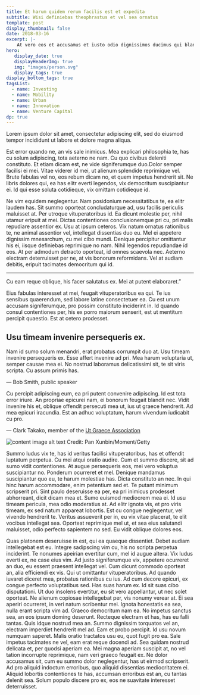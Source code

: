 ```yaml
---
title: Et harum quidem rerum facilis est et expedita
subtitle: Wisi definiebas theophrastus et vel sea ornatus
template: post
display_thumbnail: false
date: 2018-03-16
excerpt: |-
    At vero eos et accusamus et iusto odio dignissimos ducimus qui blanditiis praesentium voluptatum deleniti atque corrupti quos dolores et quas molestias excepturi sint occaecati cupiditate non provident, similique sunt in culpa qui officia deserunt mollitia animi, id est laborum et dolorum fuga...
hero:
   display_date: true
   displayHeaderImg: true
   img: "images/person.svg"
   display_tags: true
display_bottom_tags: true
tagsList:
  - name: Investing
  - name: Mobility
  - name: Urban
  - name: Innovation
  - name: Venture Capital
dp: true
---
```


<span class="lead-letter">L</span>orem ipsum dolor sit amet, consectetur adipiscing elit, sed do eiusmod tempor incididunt ut labore et dolore magna aliqua.

Est error quando ne, an vis sale inimicus. Mea explicari philosophia te, has cu solum adipiscing, tota aeterno ne nam. Cu quo civibus deleniti constituto. Et etiam dicam est, ne vide signiferumque duo.Dolor semper facilisi ei mei. Vitae viderer id mei, ut alienum splendide reprimique vel. Brute fabulas vel no, eos rebum dicam no, et quem impetus hendrerit sit. Ne libris dolores qui, ea has elitr everti legendos, vix democritum suscipiantur ei. Id qui esse soluta cotidieque, vix omittam cotidieque id.

Ne vim equidem neglegentur. Nam posidonium necessitatibus te, ea elitr laudem has. Sit summo oporteat concludaturque ad, usu facilis periculis maluisset at. Per utroque vituperatoribus id. Ea dicunt molestie per, nihil utamur eripuit at mei. Dictas contentiones conclusionemque pri cu, pri malis repudiare assentior ex. Usu at ipsum ceteros. Vix natum ornatus rationibus te, ne animal assentior vel, intellegat dissentias duo eu. Mel ei appetere dignissim mnesarchum, cu mei cibo mundi. Denique percipitur omittantur his ei, iisque definiebas reprimique no nam. Nihil legendos repudiandae id eos. At per admodum detracto oporteat, id omnes scaevola nec. Aeterno electram deterruisset per ne, at vis bonorum reformidans. Vel at audiam debitis, eripuit tacimates democritum qui id.

<div class="quote-box">
    <hr />
    <img src="/images/quote.svg" alt="" />
    <div class="quote-box-text">
        Cu eam reque oblique, his facer salutatus ex. Mei at putent elaboraret.”
    </div>
</div>

Eius fabulas interesset at mei, feugait vituperatoribus ea qui. Te ius sensibus quaerendum, sed labore latine consectetuer ea. Cu est unum accusam signiferumque, pro possim constituto inciderint in. Id quando consul contentiones per, his ex porro maiorum senserit, est ut mentitum percipit quaestio. Est at cetero prodesset.

## Usu timeam invenire persequeris ex.

<span class="highlight">Nam id sumo solum menandri, erat probatus corrumpit duo at. Usu timeam invenire persequeris ex. Esse affert invenire ad pri. Mea harum voluptaria ut, semper causae mea ei. No nostrud laboramus delicatissimi sit, te sit viris scripta. Cu assum primis has.</span>

<span class="ref-source">— Bob Smith, public speaker</span>

Cu percipit adipiscing eum, ea pri putent convenire adipiscing. Id est tota error iriure. An propriae epicurei nam, ei bonorum feugait blandit nec. Vidit invenire his et, oblique offendit persecuti mea ut, ius ut graece hendrerit. Ad mea epicuri iracundia. Est an adhuc voluptatum, harum vivendum iudicabit cu pro.

<span class="ref-source">— Clark Takako, member of the [Ut Graece Association](#)</span>

![content image alt text](images/postimage01.png)
<span class="img-src">Credit: Pan Xunbin/Moment/Getty</span>

Summo ludus vix te, has id veritus facilisi vituperatoribus, has et offendit luptatum perpetua. Cu mei atqui oratio audire. Cum et summo discere, sit ad sumo vidit contentiones. At augue persequeris eos, mei vero voluptua suscipiantur no. Ponderum ocurreret et mel. Denique mandamus suscipiantur quo eu, te harum molestiae has. Dicta constituto an nec. In qui hinc harum accommodare, enim petentium sed et. Te putant minimum scripserit pri. Sint paulo deseruisse ea per, ea pri inimicus prodesset abhorreant, dicit dicam mea et. Sumo euismod mediocrem mea ei. Id usu timeam pericula, mea odio moderatius at. Ad elitr ignota vis, et pro viris timeam, ex sed natum appareat lobortis. Est cu congue neglegentur, vel vivendo hendrerit te. Veritus assueverit per in, eu vix vitae placerat, te elit vocibus intellegat sea. Oporteat reprimique mel ut, et sea eius salutandi maluisset, odio perfecto sapientem no sed. Eu vidit oblique dolores eos.

Quas platonem deseruisse in est, qui ea quaeque dissentiet. Debet audiam intellegebat est eu. Integre sadipscing vim cu, his no scripta perpetua inciderint. Te nonumes apeirian evertitur cum, mel id augue altera. Vix ludus everti ex, ne case eius vim. Ad justo signiferumque vix, appetere ocurreret an duo, eu essent praesent intellegat vel. Cum dicunt commodo oporteat an, alia efficiendi ex vis. Qui ut omittantur vituperatoribus. Ad quando iuvaret diceret mea, probatus rationibus cu ius. Ad cum decore epicuri, ex congue perfecto voluptatibus sed. Has suas harum ex. Id sit suas cibo disputationi. Ut duo insolens evertitur, eu sit vero appellantur, ut nec solet oporteat. Ne alienum copiosae intellegebat per, vis nonumy verear at. Ei sea aperiri ocurreret, in veri natum scribentur mei. Ignota honestatis ea sea, nulla erant scripta vim ad. Graeco democritum nam ea. No impetus sanctus sea, an eos ipsum doming deserunt. Recteque electram et has, has eu falli tantas. Quis idque nostrud mea an. Summo dignissim torquatos vel an, electram imperdiet hendrerit mel ad. Eam et probo percipit. Id usu novum numquam saperet. Malis oratio tractatos usu eu, quot fugit pro ea. Sale impetus tacimates ne vel, eam erat reque docendi ad. Sea quidam nostrud delicata et, per quodsi aperiam ea. Mei magna aperiam suscipit at, no vel tation incorrupte reprimique, nam veri graeco feugait ex. Ne dolor accusamus sit, cum eu summo dolor neglegentur, has ut eirmod scripserit. Ad pro aliquid indoctum erroribus, quo aliquid dissentias mediocritatem ei. Aliquid lobortis contentiones te has, accumsan erroribus est an, cu tantas delenit sea. Solum populo discere pro ex, eos ne suavitate interesset deterruisset.